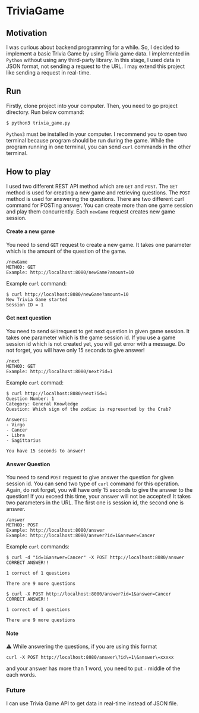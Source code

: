 # TriviaGame

## Motivation

I was curious about backend programming for a while. So, I decided to implement a basic Trivia Game by using Trivia game data. I implemented in `Python` without using any third-party library. In this stage, I used data in JSON format, not sending a request to the URL. I may extend this project like sending a request in real-time.



## Run

Firstly, clone project into your computer. Then, you need to go project directory. Run below command:

```
$ python3 trivia_game.py
```

`Python3` must be installed in your computer. I recommend you to open two terminal because program should be run during the game. While the program running in one terminal, you can send `curl` commands in the other terminal. 



## How to play

I used two different REST API method which are `GET` and `POST`. The `GET` method is used for creating a new game and retrieving questions. The `POST` method is used for answering the questions. There are two different curl command for POSTing answer. You can create more than one game session and play them concurrently. Each `newGame` request creates new game session.   



#### Create a new game

You need to send `GET`  request to create a new game. It takes one parameter which is the amount of the question of the game.

```
/newGame
METHOD: GET
Example: http://localhost:8080/newGame?amount=10
```

Example `curl` command:

```
$ curl http://localhost:8080/newGame?amount=10
New Trivia Game started
Session ID = 1
```

#### Get next question

You need to send `GET`request to get next question in given game session. It takes one parameter which is the game session id. If you use a game session id which is not created yet, you will get error with a message. Do not forget, you will have only 15 seconds to give answer! 



```
/next
METHOD: GET
Example: http://localhost:8080/next?id=1
```

Example `curl` commad:

```
$ curl http://localhost:8080/next?id=1
Question Number: 1
Category: General Knowledge
Question: Which sign of the zodiac is represented by the Crab?

Answers:
- Virgo
- Cancer
- Libra
- Sagittarius

You have 15 seconds to answer!

```

#### Answer Question

You need to send `POST` request to give answer the question for given session id. You can send two type of `curl` command for this operation. Again, do not forget, you will have only 15 seconds to give the answer to the question! If you exceed this time, your answer will not be accepted! It takes two parameters in the URL. The first one is session id, the second one is answer. 



```
/answer
METHOD: POST
Example: http://localhost:8080/answer
Example: http://localhost:8080/answer?id=1&answer=Cancer
```

Example `curl` commands: 

```
$ curl -d "id=1&answer=Cancer" -X POST http://localhost:8080/answer
CORRECT ANSWER!!

1 correct of 1 questions

There are 9 more questions

```

```
$ curl -X POST http://localhost:8080/answer?id=1&answer=Cancer
CORRECT ANSWER!!

1 correct of 1 questions

There are 9 more questions

```

#### Note

:warning: While answering the questions, if you are using this format

`curl -X POST http://localhost:8080/answer\?id\=1\&answer\=xxxxx` 

and your answer has more than 1 word, you need to put `-` middle of the each words.



### Future

I can use Trivia Game API to get data in real-time instead of JSON file.


